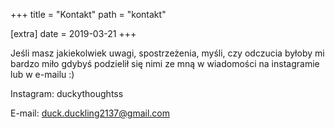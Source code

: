 +++
title = "Kontakt"
path = "kontakt"

[extra]
date = 2019-03-21
+++

Jeśli masz jakiekolwiek uwagi, spostrzeżenia, myśli, czy odczucia byłoby mi bardzo miło 
gdybyś podzielił się nimi ze mną w wiadomości na instagramie lub w e-mailu :)

Instagram: duckythoughtss

E-mail: duck.duckling2137@gmail.com
